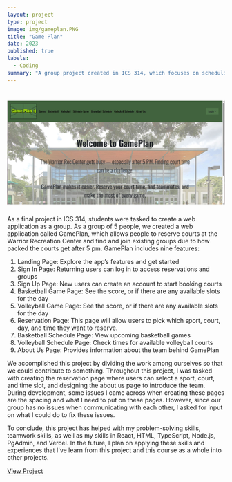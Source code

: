 ```yaml
---
layout: project
type: project
image: img/gameplan.PNG
title: "Game Plan"
date: 2023
published: true
labels:
  - Coding
summary: "A group project created in ICS 314, which focuses on scheduling courts at the Warrior Recreation Center."
---
```


# <img width="1000px"  src="/img/landingpage.JPG" >

As a final project in ICS 314, students were tasked to create a web application as a group. As a group of 5 people, we created a web application called GamePlan, which allows people to reserve courts at the Warrior Recreation Center and find and join existing groups due to how packed the courts get after 5 pm. GamePlan includes nine features: 
1. Landing Page: Explore the app’s features and get started
2. Sign In Page: Returning users can log in to access reservations and groups
3. Sign Up Page: New users can create an account to start booking courts
4. Basketball Game Page: See the score, or if there are any available slots for the day
5. Volleyball Game Page: See the score, or if there are any available slots for the day
6. Reservation Page: This page will allow users to pick which sport, court, day, and time they want to reserve.
7. Basketball Schedule Page: View upcoming basketball games
8. Volleyball Schedule Page: Check times for available volleyball courts
9. About Us Page: Provides information about the team behind GamePlan

We accomplished this project by dividing the work among ourselves so that we could contribute to something. Throughout this project, I was tasked with creating the reservation page where users can select a sport, court, and time slot, and designing the about us page to introduce the team. During development, some issues I came across when creating these pages are the spacing and what I need to put on these pages. However, since our group has no issues when communicating with each other, I asked for input on what I could do to fix these issues.

To conclude, this project has helped with my problem-solving skills, teamwork skills, as well as my skills in React, HTML, TypeScript, Node.js, PgAdmin, and Vercel. In the future, I plan on applying these skills and experiences that I've learn from this project and this course as a whole into other projects. 

<a href="https://thec-es.github.io/" target="_blank" rel="noopener noreferrer">View Project</a>

